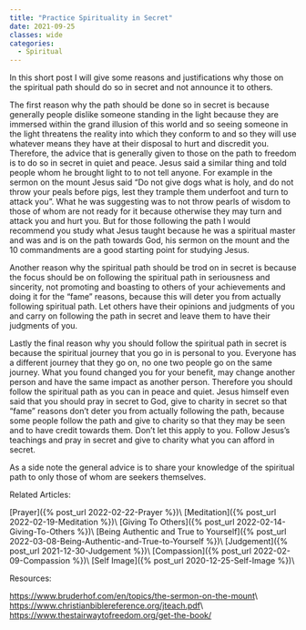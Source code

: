 ```yaml
---
title: "Practice Spirituality in Secret"
date: 2021-09-25
classes: wide
categories:
  - Spiritual
---
```


In this short post I will give some reasons and justifications why those on the spiritual path should do so in secret and not announce it to others.

The first reason why the path should be done so in secret is because generally people dislike someone standing in the light because they are immersed within the grand illusion of this world and so seeing someone in the light threatens the reality into which they conform to and so they will use whatever means they have at their disposal to hurt and discredit you. Therefore, the advice that is generally given to those on the path to freedom is to do so in secret in quiet and peace. Jesus said a similar thing and told people whom he brought light to to not tell anyone. For example in the sermon on the mount Jesus said “Do not give dogs what is holy, and do not throw your peals before pigs, lest they trample them underfoot and turn to attack you”. What he was suggesting was to not throw pearls of wisdom to those of whom are not ready for it because otherwise they may turn and attack you and hurt you. But for those following the path I would recommend you study what Jesus taught because he was a spiritual master and was and is on the path towards God, his sermon on the mount and the 10 commandments are a good starting point for studying Jesus.

Another reason why the spiritual path should be trod on in secret is because the focus should be on following the spiritual path in seriousness and sincerity, not promoting and boasting to others of your achievements and doing it for the “fame” reasons, because this will deter you from actually following spiritual path. Let others have their opinions and judgments of you and carry on following the path in secret and leave them to have their judgments of you.

Lastly the final reason why you should follow the spiritual path in secret is because the spiritual journey that you go in is personal to you. Everyone has a different journey that they go on, no one two people go on the same journey. What you found changed you for your benefit, may change another person and have the same impact as another person. Therefore you should follow the spiritual path as you can in peace and quiet. Jesus himself even said that you should pray in secret to God, give to charity in secret so that “fame” reasons don’t deter you from actually following the path, because some people follow the path and give to charity so that they may be seen and to have credit towards them. Don’t let this apply to you. Follow Jesus’s teachings and pray in secret and give to charity what you can afford in secret.

As a side note the general advice is to share your knowledge of the spiritual path to only those of whom are seekers themselves. 

Related Articles:

[Prayer]({% post_url 2022-02-22-Prayer %})\\
[Meditation]({% post_url 2022-02-19-Meditation %})\\
[Giving To Others]({% post_url 2022-02-14-Giving-To-Others %})\\
[Being Authentic and True to Yourself]({% post_url 2022-03-08-Being-Authentic-and-True-to-Yourself %})\\
[Judgement]({% post_url 2021-12-30-Judgement %})\\
[Compassion]({% post_url 2022-02-09-Compassion %})\\
[Self Image]({% post_url 2020-12-25-Self-Image %})\\

Resources:

<https://www.bruderhof.com/en/topics/the-sermon-on-the-mount>\\
<https://www.christianbiblereference.org/jteach.pdf>\\
<https://www.thestairwaytofreedom.org/get-the-book/>
